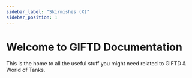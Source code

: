 ```yaml
---
sidebar_label: "Skirmishes (X)"
sidebar_position: 1
---
```


# Welcome to GIFTD Documentation

This is the home to all the useful stuff you might need related to GIFTD & World of Tanks.
